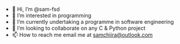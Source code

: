 - 👋 Hi, I’m @sam-fsd
- 👀 I’m interested in programming
- 🌱 I’m currently undertaking a programme in software engineering
- 💞️ I’m looking to collaborate on any C & Python project
- 📫 How to reach me email me at samchiira@outlook.com

<!---
sam-fsd/sam-fsd is a ✨ special ✨ repository because its `README.md` (this file) appears on your GitHub profile.
You can click the Preview link to take a look at your changes.
--->

